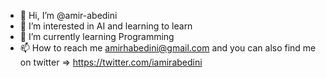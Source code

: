 - 👋 Hi, I’m @amir-abedini
- 👀 I’m interested in AI and learning to learn
- 🌱 I’m currently learning Programming
- 📫 How to reach me amirhabedini@gmail.com and you can also find me on twitter => https://twitter.com/iamirabedini

<!---
amir-abedini/amir-abedini
--->
